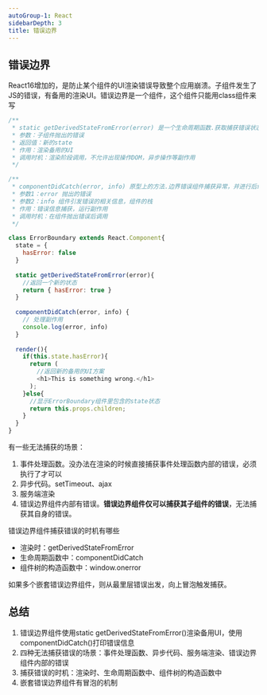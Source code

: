 ```yaml
---
autoGroup-1: React
sidebarDepth: 3
title: 错误边界
---
```


## 错误边界
React16增加的，是防止某个组件的UI渲染错误导致整个应用崩溃。子组件发生了JS的错误，有备用的渲染UI。错误边界是一个组件，这个组件只能用class组件来写
```javascript
/**
 * static getDerivedStateFromError(error) 是一个生命周期函数.获取捕获错误状态，修改错误状态
 * 参数：子组件抛出的错误
 * 返回值：新的state
 * 作用：渲染备用的UI
 * 调用时机：渲染阶段调用，不允许出现操作DOM，异步操作等副作用
 */

/**
 * componentDidCatch(error, info) 原型上的方法.边界错误组件捕获异常，并进行后续处理
 * 参数1：error 抛出的错误
 * 参数2：info 组件引发错误的相关信息，组件的栈
 * 作用：错误信息捕获，运行副作用
 * 调用时机：在组件抛出错误后调用
 */

class ErrorBoundary extends React.Component{
  state = {
    hasError: false
  }
  
  static getDerivedStateFromError(error){
    //返回一个新的状态
    return { hasError: true }
  }
  
  componentDidCatch(error, info) {
    // 处理副作用
    console.log(error, info)
  }
  
  render(){
    if(this.state.hasError){
      return (
        //返回新的备用的UI方案
        <h1>This is something wrong.</h1>
      );
    }else{
      //显示ErrorBoundary组件里包含的state状态
      return this.props.children;
    }
  }
}
```

有一些无法捕获的场景：
1. 事件处理函数。没办法在渲染的时候直接捕获事件处理函数内部的错误，必须执行了才可以
2. 异步代码。setTimeout、ajax
3. 服务端渲染
4. 错误边界组件内部有错误。**错误边界组件仅可以捕获其子组件的错误**，无法捕获其自身的错误。

错误边界组件捕获错误的时机有哪些
- 渲染时：getDerivedStateFromError
- 生命周期函数中：componentDidCatch
- 组件树的构造函数中：window.onerror

如果多个嵌套错误边界组件，则从最里层错误出发，向上冒泡触发捕获。

## 总结
1. 错误边界组件使用static getDerivedStateFromError()渲染备用UI，使用componentDidCatch()打印错误信息
2. 四种无法捕获错误的场景：事件处理函数、异步代码、服务端渲染、错误边界组件内部的错误
3. 捕获错误的时机：渲染时、生命周期函数中、组件树的构造函数中
4. 嵌套错误边界组件有冒泡的机制